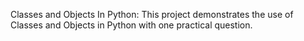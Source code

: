 Classes and Objects In Python:
This project demonstrates the use of Classes and Objects in Python with one practical question.
